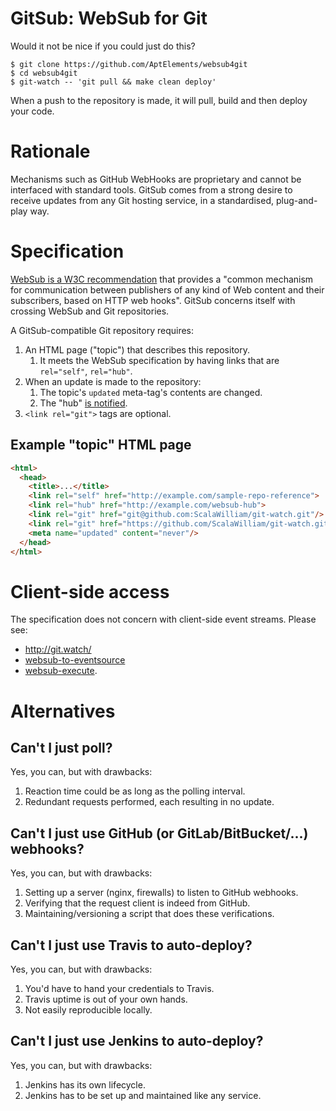 # GitSub: WebSub for Git

Would it not be nice if you could just do this?

```shell
$ git clone https://github.com/AptElements/websub4git
$ cd websub4git
$ git-watch -- 'git pull && make clean deploy'
```

When a push to the repository is made, it will pull, build and then deploy your code.

# Rationale

Mechanisms such as GitHub WebHooks are proprietary and cannot be interfaced with standard tools. GitSub comes from a strong desire to receive updates from any Git hosting service, in a standardised, plug-and-play way.

# Specification

[WebSub is a W3C recommendation](https://www.w3.org/TR/websub/) that provides a "common mechanism for communication between publishers of any kind of Web content and their subscribers, based on HTTP web hooks". GitSub concerns itself with crossing WebSub and Git repositories.

A GitSub-compatible Git repository requires:
1. An HTML page ("topic") that describes this repository.
   1. It meets the WebSub specification by having links that are `rel="self"`, `rel="hub"`.
2. When an update is made to the repository:
   1. The topic's `updated` meta-tag's contents are changed.
   2. The "hub" [is notified](https://www.w3.org/TR/websub/#publishing).
3. `<link rel="git">` tags are optional.

## Example "topic" HTML page

```html
<html>
  <head>
    <title>...</title>
    <link rel="self" href="http://example.com/sample-repo-reference">
    <link rel="hub" href="http://example.com/websub-hub">
    <link rel="git" href="git@github.com:ScalaWilliam/git-watch.git"/>
    <link rel="git" href="https://github.com/ScalaWilliam/git-watch.git"/>
    <meta name="updated" content="never"/>
  </head>
</html>
```

# Client-side access

The specification does not concern with client-side event streams. Please see:
- http://git.watch/
- [websub-to-eventsource](https://github.com/scalawilliam/websub-to-eventsource)
- [websub-execute](https://github.com/ScalaWilliam/websub-execute).

# Alternatives

## Can't I just poll?

Yes, you can, but with drawbacks:
1. Reaction time could be as long as the polling interval.
2. Redundant requests performed, each resulting in no update.

## Can't I just use GitHub (or GitLab/BitBucket/...) webhooks?

Yes, you can, but with drawbacks:
1. Setting up a server (nginx, firewalls) to listen to GitHub webhooks.
2. Verifying that the request client is indeed from GitHub.
3. Maintaining/versioning a script that does these verifications.

## Can't I just use Travis to auto-deploy?

Yes, you can, but with drawbacks:
1. You'd have to hand your credentials to Travis.
2. Travis uptime is out of your own hands.
3. Not easily reproducible locally.

## Can't I just use Jenkins to auto-deploy?

Yes, you can, but with drawbacks:
1. Jenkins has its own lifecycle.
2. Jenkins has to be set up and maintained like any service.
